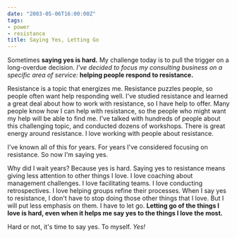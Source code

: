 ```yaml
---
date: "2003-05-06T16:00:00Z"
tags:
- power
- resistance
title: Saying Yes, Letting Go
---
```


<p> Sometimes <strong>saying yes is hard.</strong>  My challenge today is to pull the trigger on a long-overdue decision.  <em>I've decided to focus my consulting business on a specific area of service:</em>
<strong>helping people respond to resistance.</strong>
</p>
<p> Resistance is a topic that energizes me.  Resistance puzzles people, so people often want help responding well.  I've studied resistance and learned a great deal about how to work with resistance, so I have help to offer.  Many people know how I can help with resistance, so the people who might want my help will be able to find me.  I've talked with hundreds of people about this challenging topic, and conducted dozens of workshops.  There is great energy around resistance.  I love working with people about resistance. </p>
<p> I've known all of this for years.  For years I've considered focusing on resistance.  So now I'm saying yes. </p>
<p> Why did I wait years?  Because yes is hard.  Saying yes to resistance means giving less attention to other things I love.  I love coaching about management challenges.  I love facilitating teams.  I love conducting retrospectives.  I love helping groups refine their processes.  When I say yes to resistance, I don't have to stop doing those other things that I love.  But I will put less emphasis on them.  I have to let go.  <strong>Letting go of the things I love is hard, even when it helps me say yes to the things I love the most.</strong>
</p>
<p> Hard or not, it's time to say yes.  To myself.  <em>Yes!</em>
</p>
